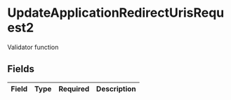 # UpdateApplicationRedirectUrisRequest2

Validator function


## Fields

| Field       | Type        | Required    | Description |
| ----------- | ----------- | ----------- | ----------- |